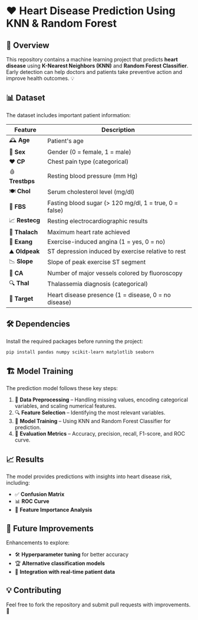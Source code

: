 # ❤️ Heart Disease Prediction Using KNN & Random Forest

## 🏥 Overview
This repository contains a machine learning project that predicts **heart disease** using **K-Nearest Neighbors (KNN)** and **Random Forest Classifier**. Early detection can help doctors and patients take preventive action and improve health outcomes. 💡

## 📊 Dataset
The dataset includes important patient information:

| Feature | Description |
|---------|------------|
| 🕰 **Age** | Patient's age |
| 🚻 **Sex** | Gender (0 = female, 1 = male) |
| ❤️ **CP** | Chest pain type (categorical) |
| 🩸 **Trestbps** | Resting blood pressure (mm Hg) |
| 🍽 **Chol** | Serum cholesterol level (mg/dl) |
| 🍬 **FBS** | Fasting blood sugar (> 120 mg/dl, 1 = true, 0 = false) |
| 📈 **Restecg** | Resting electrocardiographic results |
| 💓 **Thalach** | Maximum heart rate achieved |
| 🏃 **Exang** | Exercise-induced angina (1 = yes, 0 = no) |
| ⛰ **Oldpeak** | ST depression induced by exercise relative to rest |
| 📉 **Slope** | Slope of peak exercise ST segment |
| 🔢 **CA** | Number of major vessels colored by fluoroscopy |
| 🔍 **Thal** | Thalassemia diagnosis (categorical) |
| 🎯 **Target** | Heart disease presence (1 = disease, 0 = no disease) |

## 🛠 Dependencies
Install the required packages before running the project:

```bash
pip install pandas numpy scikit-learn matplotlib seaborn
```

## 🏗 Model Training
The prediction model follows these key steps:
1. 🧹 **Data Preprocessing** – Handling missing values, encoding categorical variables, and scaling numerical features.
2. 🔍 **Feature Selection** – Identifying the most relevant variables.
3. 🤖 **Model Training** – Using KNN and Random Forest Classifier for prediction.
4. 📏 **Evaluation Metrics** – Accuracy, precision, recall, F1-score, and ROC curve.

## 📈 Results
The model provides predictions with insights into heart disease risk, including:
- ✅ **Confusion Matrix**
- 📊 **ROC Curve**
- 📌 **Feature Importance Analysis**

## 🔮 Future Improvements
Enhancements to explore:
- 🛠 **Hyperparameter tuning** for better accuracy
- 🏆 **Alternative classification models**
- 📡 **Integration with real-time patient data**

## 💡 Contributing
Feel free to fork the repository and submit pull requests with improvements. 🚀
